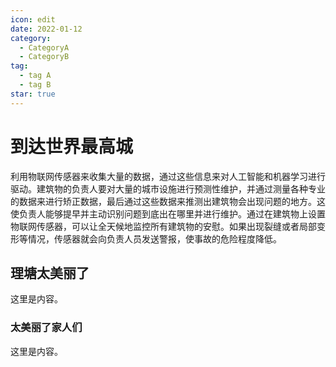 ```yaml
---
icon: edit
date: 2022-01-12
category:
  - CategoryA
  - CategoryB
tag:
  - tag A
  - tag B
star: true
---
```


# 到达世界最高城
利用物联网传感器来收集大量的数据，通过这些信息来对人工智能和机器学习进行驱动。建筑物的负责人要对大量的城市设施进行预测性维护，并通过测量各种专业的数据来进行矫正数据，最后通过这些数据来推测出建筑物会出现问题的地方。这使负责人能够提早并主动识别问题到底出在哪里并进行维护。通过在建筑物上设置物联网传感器，可以让全天候地监控所有建筑物的安慰。如果出现裂缝或者局部变形等情况，传感器就会向负责人员发送警报，使事故的危险程度降低。
## 理塘太美丽了

这里是内容。

### 太美丽了家人们

这里是内容。
